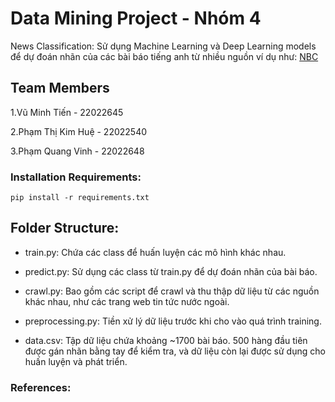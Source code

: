 # Data Mining Project - Nhóm 4

News Classification: Sử dụng Machine Learning và Deep Learning models để dự đoán nhãn của các bài báo tiếng anh từ nhiều nguồn ví dụ như: [NBC](https://www.nbcnews.com/)

## Team Members

1.Vũ Minh Tiến - 22022645

2.Phạm Thị Kim Huệ - 22022540

3.Phạm Quang Vinh - 22022648

### Installation Requirements:
    pip install -r requirements.txt

## Folder Structure:
  * train.py: Chứa các class để huấn luyện các mô hình khác nhau.
    
  * predict.py: Sử dụng các class từ train.py để dự đoán nhãn của bài báo.
    
  * crawl.py: Bao gồm các script để crawl và thu thập dữ liệu từ các nguồn khác nhau, như các trang web tin tức nước ngoài.
    
  * preprocessing.py: Tiền xử lý dữ liệu trước khi cho vào quá trình training.
    
  * data.csv: Tập dữ liệu chứa khoảng ~1700 bài báo. 500 hàng đầu tiên được gán nhãn bằng tay để kiểm tra, và dữ liệu còn lại được sử dụng cho huấn luyện và phát triển.

### References:

